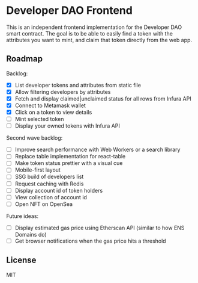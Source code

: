 # Developer DAO Frontend

This is an independent frontend implementation for the Developer DAO smart contract. The goal is to be able to easily find a token with the attributes you want to mint, and claim that token directly from the web app.

## Roadmap

Backlog:

- [x] List developer tokens and attributes from static file
- [x] Allow filtering developers by attributes
- [x] Fetch and display claimed|unclaimed status for all rows from Infura API
- [x] Connect to Metamask wallet
- [x] Click on a token to view details
- [ ] Mint selected token
- [ ] Display your owned tokens with Infura API

Second wave backlog:

- [ ] Improve search performance with Web Workers or a search library
- [ ] Replace table implementation for react-table
- [ ] Make token status prettier with a visual cue
- [ ] Mobile-first layout
- [ ] SSG build of developers list
- [ ] Request caching with Redis
- [ ] Display account id of token holders
- [ ] View collection of account id
- [ ] Open NFT on OpenSea

Future ideas:

- [ ] Display estimated gas price using Etherscan API (similar to how ENS Domains do)
- [ ] Get browser notifications when the gas price hits a threshold

## License

MIT
